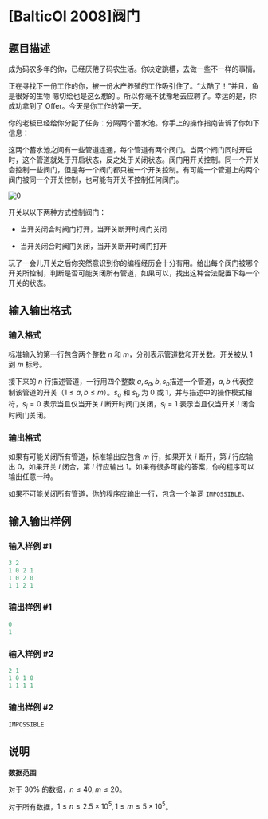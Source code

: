 # [BalticOI 2008]阀门

## 题目描述

成为码农多年的你，已经厌倦了码农生活。你决定跳槽，去做一些不一样的事情。

正在寻找下一份工作的你，被一份水产养殖的工作吸引住了。“太酷了！”并且，鱼是很好的生物 嗯切绘也是这么想的 。所以你毫不犹豫地去应聘了。幸运的是，你成功拿到了 Offer。今天是你工作的第一天。

你的老板已经给你分配了任务：分隔两个蓄水池。你手上的操作指南告诉了你如下信息：

这两个蓄水池之间有一些管道连通，每个管道有两个阀门。当两个阀门同时开启时，这个管道就处于开启状态，反之处于关闭状态。阀门用开关控制。同一个开关会控制一些阀门，但是每一个阀门都只被一个开关控制。有可能一个管道上的两个阀门被同一个开关控制，也可能有开关不控制任何阀门。

![0](https://i.loli.net/2018/02/19/5a8ac86221c4b.png)

开关以以下两种方式控制阀门：

- 当开关闭合时阀门打开，当开关断开时阀门关闭

- 当开关闭合时阀门关闭，当开关断开时阀门打开

玩了一会儿开关之后你突然意识到你的编程经历会十分有用。给出每个阀门被哪个开关所控制，判断是否可能关闭所有管道，如果可以，找出这种合法配置下每一个开关的状态。 

## 输入输出格式

### 输入格式

标准输入的第一行包含两个整数 $n$ 和 $m$，分别表示管道数和开关数。开关被从 $1$ 到 $m$ 标号。

接下来的 $n$ 行描述管道，一行用四个整数 $a,s_a,b,s_b$​​ 描述一个管道，$a,b$ 代表控制该管道的开关（$1\le a,b\le m$）。$s_a$ 和 $s_b$​ 为 $0$ 或 $1$，并与描述中的操作模式相符，$s_i=0$ 表示当且仅当开关 $i$ 断开时阀门关闭，$s_i=1$ 表示当且仅当开关 $i$ 闭合时阀门关闭。 

### 输出格式

如果有可能关闭所有管道，标准输出应包含 $m$ 行，如果开关 $i$ 断开，第 $i$ 行应输出 $0$，如果开关 $i$ 闭合，第 $i$ 行应输出 $1$。如果有很多可能的答案，你的程序可以输出任意一种。

如果不可能关闭所有管道，你的程序应输出一行，包含一个单词 ``IMPOSSIBLE``。 

## 输入输出样例

### 输入样例 #1

```cpp
3 2
1 0 2 1
1 0 2 0
1 1 2 1
```


### 输出样例 #1

```cpp
0
1
```


### 输入样例 #2

```cpp
2 1
1 0 1 0
1 1 1 1
```


### 输出样例 #2

```cpp
IMPOSSIBLE
```


## 说明

**数据范围**

对于 $30\%$ 的数据，$n\le 40, m\le 20$。

对于所有数据，$1\le n\le 2.5\times 10^5, 1\le m\le 5\times 10^5$​​。 

